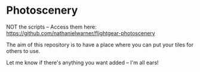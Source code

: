 # Photoscenery

NOT the scripts – Access them here: https://github.com/nathanielwarner/flightgear-photoscenery

The aim of this repository is to have a place where you can put your tiles for others to use.

Let me know if there's anything you want added – I'm all ears!

